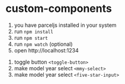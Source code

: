 # custom-components

1. you have parceljs installed in your system
2. run `npm install`
3. run `npm start`
4. run `npm watch` (optional)
5. open http://localhost:1234

1) toggle button `<toggle-button>`
2) make model year select `<mmy-select>`
3) make model year select `<five-star-input>`
